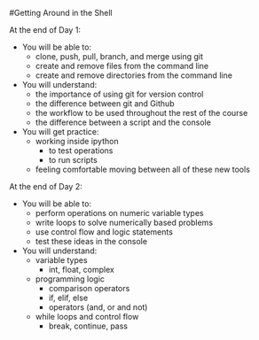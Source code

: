 #Getting Around in the Shell

At the end of Day 1:

* You will be able to:
	* clone, push, pull, branch, and merge using git
	* create and remove files from the command line
	* create and remove directories from the command line
* You will understand:
	* the importance of using git for version control
	* the difference between git and Github
	* the workflow to be used throughout the rest of the course
    * the difference between a script and the console
* You will get practice:
    * working inside ipython
        * to test operations
        * to run scripts
    * feeling comfortable moving between all of these new tools

At the end of Day 2:

* You will be able to:
	* perform operations on numeric variable types
	* write loops to solve numerically based problems
	* use control flow and logic statements
    * test these ideas in the console 
* You will understand:
	* variable types
		* int, float, complex
	* programming logic
        * comparison operators
		* if, elif, else
        * operators (and, or and not)
    * while loops and control flow
        * break, continue, pass
